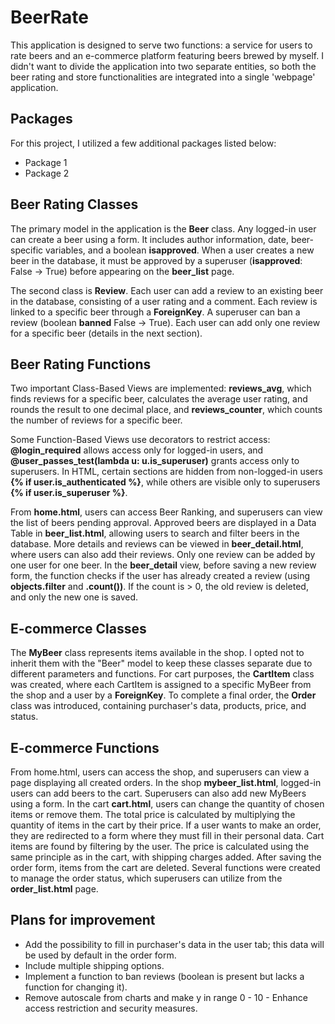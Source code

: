 # BeerRate

This application is designed to serve two functions: a service for users to rate beers and an e-commerce platform featuring beers brewed by myself.
I didn't want to divide the application into two separate entities, so both the beer rating and store functionalities are integrated into a single 'webpage' application.

## Packages

For this project, I utilized a few additional packages listed below:
- Package 1
- Package 2

## Beer Rating Classes

The primary model in the application is the **Beer** class. Any logged-in user can create a beer using a form. It includes author information, date, beer-specific variables, and a boolean **isapproved**. When a user creates a new beer in the database, it must be approved by a superuser (**isapproved**: False -> True) before appearing on the **beer_list** page.

The second class is **Review**. Each user can add a review to an existing beer in the database, consisting of a user rating and a comment. Each review is linked to a specific beer through a **ForeignKey**. A superuser can ban a review (boolean **banned** False -> True). Each user can add only one review for a specific beer (details in the next section).

## Beer Rating Functions

Two important Class-Based Views are implemented: **reviews_avg**, which finds reviews for a specific beer, calculates the average user rating, and rounds the result to one decimal place, and **reviews_counter**, which counts the number of reviews for a specific beer. 

Some Function-Based Views use decorators to restrict access: **@login_required** allows access only for logged-in users, and **@user_passes_test(lambda u: u.is_superuser)** grants access only to superusers. In HTML, certain sections are hidden from non-logged-in users **{% if user.is_authenticated %}**, while others are visible only to superusers **{% if user.is_superuser %}**.

From **home.html**, users can access Beer Ranking, and superusers can view the list of beers pending approval. Approved beers are displayed in a Data Table in **beer_list.html**, allowing users to search and filter beers in the database. More details and reviews can be viewed in **beer_detail.html**, where users can also add their reviews. Only one review can be added by one user for one beer. In the **beer_detail** view, before saving a new review form, the function checks if the user has already created a review (using **objects.filter** and **.count())**. If the count is > 0, the old review is deleted, and only the new one is saved.

## E-commerce Classes

The **MyBeer** class represents items available in the shop. I opted not to inherit them with the "Beer" model to keep these classes separate due to different parameters and functions. For cart purposes, the **CartItem** class was created, where each CartItem is assigned to a specific MyBeer from the shop and a user by a **ForeignKey**. To complete a final order, the **Order** class was introduced, containing purchaser's data, products, price, and status.

## E-commerce Functions

From home.html, users can access the shop, and superusers can view a page displaying all created orders. In the shop **mybeer_list.html**, logged-in users can add beers to the cart. Superusers can also add new MyBeers using a form. In the cart **cart.html**, users can change the quantity of chosen items or remove them. The total price is calculated by multiplying the quantity of items in the cart by their price. If a user wants to make an order, they are redirected to a form where they must fill in their personal data. Cart items are found by filtering by the user. The price is calculated using the same principle as in the cart, with shipping charges added. After saving the order form, items from the cart are deleted. Several functions were created to manage the order status, which superusers can utilize from the **order_list.html** page. 

## Plans for improvement

- Add the possibility to fill in purchaser's data in the user tab; this data will be used by default in the order form.
- Include multiple shipping options.
- Implement a function to ban reviews (boolean is present but lacks a function for changing it).
- Remove autoscale from charts and make y in range 0 - 10
​- Enhance access restriction and security measures.




